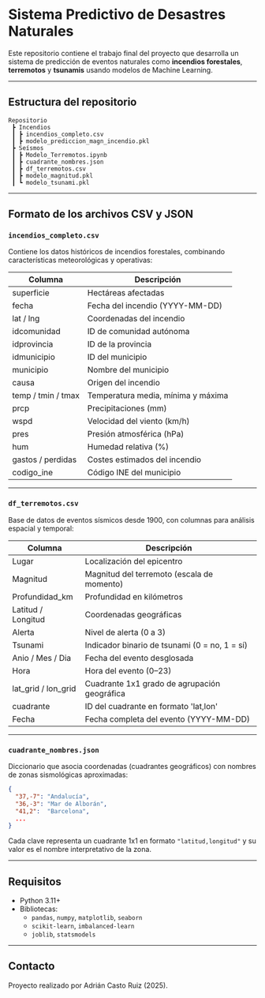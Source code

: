 
# Sistema Predictivo de Desastres Naturales

Este repositorio contiene el trabajo final del proyecto que desarrolla un sistema de predicción de eventos naturales como **incendios forestales**, **terremotos** y **tsunamis** usando modelos de Machine Learning.

---

## Estructura del repositorio

```
Repositorio
 ┣ Incendios
 ┃ ┣ incendios_completo.csv
 ┃ ┣ modelo_prediccion_magn_incendio.pkl
 ┣ Seísmos
 ┃ ┣ Modelo_Terremotos.ipynb
 ┃ ┣ cuadrante_nombres.json
 ┃ ┣ df_terremotos.csv
 ┃ ┣ modelo_magnitud.pkl
 ┃ ┗ modelo_tsunami.pkl
```

---

## Formato de los archivos CSV y JSON

### `incendios_completo.csv`

Contiene los datos históricos de incendios forestales, combinando características meteorológicas y operativas:

| Columna            | Descripción                        |
| ------------------ | ---------------------------------- |
| superficie         | Hectáreas afectadas                |
| fecha              | Fecha del incendio (YYYY-MM-DD)    |
| lat / lng          | Coordenadas del incendio           |
| idcomunidad        | ID de comunidad autónoma           |
| idprovincia        | ID de la provincia                 |
| idmunicipio        | ID del municipio                   |
| municipio          | Nombre del municipio               |
| causa              | Origen del incendio                |
| temp / tmin / tmax | Temperatura media, mínima y máxima |
| prcp               | Precipitaciones (mm)               |
| wspd               | Velocidad del viento (km/h)        |
| pres               | Presión atmosférica (hPa)          |
| hum                | Humedad relativa (%)               |
| gastos / perdidas  | Costes estimados del incendio      |
| codigo\_ine        | Código INE del municipio           |
---

### `df_terremotos.csv`

Base de datos de eventos sísmicos desde 1900, con columnas para análisis espacial y temporal:

| Columna               | Descripción                                   |
| --------------------- | --------------------------------------------- |
| Lugar                 | Localización del epicentro                    |
| Magnitud              | Magnitud del terremoto (escala de momento)    |
| Profundidad\_km       | Profundidad en kilómetros                     |
| Latitud / Longitud    | Coordenadas geográficas                       |
| Alerta                | Nivel de alerta (0 a 3)                       |
| Tsunami               | Indicador binario de tsunami (0 = no, 1 = sí) |
| Anio / Mes / Dia      | Fecha del evento desglosada                   |
| Hora                  | Hora del evento (0–23)                        |
| lat\_grid / lon\_grid | Cuadrante 1x1 grado de agrupación geográfica  |
| cuadrante             | ID del cuadrante en formato 'lat,lon'         |
| Fecha                 | Fecha completa del evento (YYYY-MM-DD)        |

---

### `cuadrante_nombres.json`

Diccionario que asocia coordenadas (cuadrantes geográficos) con nombres de zonas sismológicas aproximadas:

```json
{
  "37,-7": "Andalucía",
  "36,-3": "Mar de Alborán",
  "41,2":  "Barcelona",
  ...
}
```

Cada clave representa un cuadrante 1x1 en formato `"latitud,longitud"` y su valor es el nombre interpretativo de la zona.

---

## Requisitos

- Python 3.11+
- Bibliotecas:
  - `pandas`, `numpy`, `matplotlib`, `seaborn`
  - `scikit-learn`, `imbalanced-learn`
  - `joblib`, `statsmodels`

---

## Contacto

Proyecto realizado por Adrián Casto Ruiz (2025).
